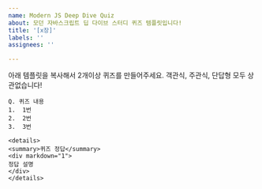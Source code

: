 ```yaml
---
name: Modern JS Deep Dive Quiz
about: 모던 자바스크립트 딥 다이브 스터디 퀴즈 템플릿입니다!
title: '[x장]'
labels: ''
assignees: ''

---
```


아래 템플릿을 복사해서 2개이상 퀴즈를 만들어주세요. 객관식, 주관식, 단답형 모두 상관없습니다!

```
Q. 퀴즈 내용
1.  1번
2.  2번
3.  3번

<details>
<summary>퀴즈 정답</summary>
<div markdown="1">    
정답 설명
</div>
</details>
```
